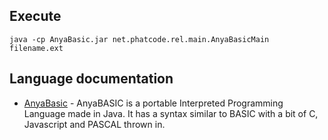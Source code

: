 ## Execute

`java -cp AnyaBasic.jar net.phatcode.rel.main.AnyaBasicMain filename.ext`

## Language documentation

* [AnyaBasic](https://github.com/relminator/AnyaBasic) - AnyaBASIC is a portable Interpreted Programming Language made in Java. It has a syntax similar to BASIC with a bit of C, Javascript and PASCAL thrown in.